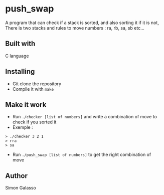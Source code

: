 # push_swap
A program that can check if a stack is sorted, and also sorting it if it is not,<br/>
There is two stacks and rules to move numbers : ra, rb, sa, sb etc...
## Built with
C language
## Installing
- Git clone the repository
- Compile it with `make`
## Make it work
- Run `./checker [list of numbers]` and write a combination of move to check if you sorted it
- Exemple :
```
> ./checker 3 2 1
> rra
> sa
```
- Run `./push_swap [list of numbers]` to get the right combination of move
## Author
Simon Galasso
